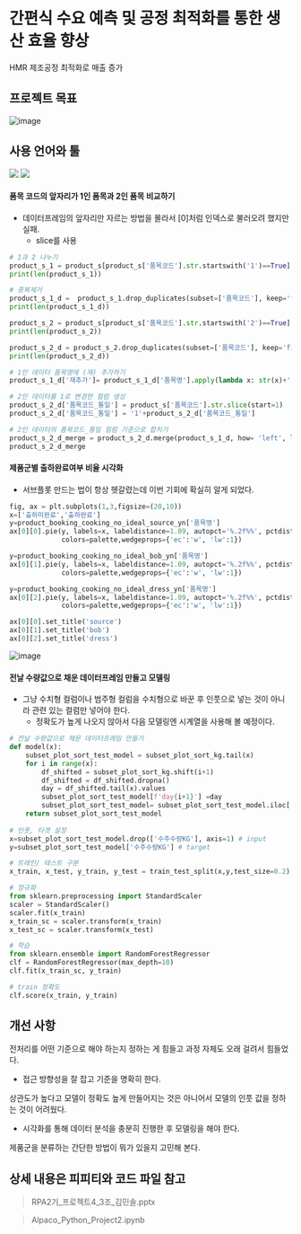 # 간편식 수요 예측 및 공정 최적화를 통한 생산 효율 향상
HMR 제조공정 최적화로 매출 증가


## 프로젝트 목표
![image](https://user-images.githubusercontent.com/114542921/208440085-1e8a63a9-3d94-4075-9888-ed8e6cc729b4.png)

## 사용 언어와 툴
<img src="https://img.shields.io/badge/Python-3776AB?style=flat-square&logo=Python&logoColor=white"/>  <img src="https://img.shields.io/badge/Google Colab-F9AB00?style=flat-square&logo=Google Colab&logoColor=white"/>


#### 품목 코드의 앞자리가 1인 품목과 2인 품목 비교하기
* 데이터프레임의 앞자리만 자르는 방법을 몰라서 [0]처럼 인덱스로 불러오려 했지만 실패.
  * slice를 사용
```python
# 1과 2 나누기
product_s_1 = product_s[product_s['품목코드'].str.startswith('1')==True]
print(len(product_s_1))

# 중복제거
product_s_1_d =  product_s_1.drop_duplicates(subset=['품목코드'], keep='first', ignore_index=False)
print(len(product_s_1_d))

product_s_2 = product_s[product_s['품목코드'].str.startswith('2')==True]
print(len(product_s_2))

product_s_2_d = product_s_2.drop_duplicates(subset=['품목코드'], keep='first', ignore_index=False)
print(len(product_s_2_d))

# 1인 데이터 품목명에 (재) 추가하기
product_s_1_d['재추가']= product_s_1_d['품목명'].apply(lambda x: str(x)+'(재)')

# 2인 데이터를 1로 변경한 컬럼 생성
product_s_2_d['품목코드_통일'] = product_s['품목코드'].str.slice(start=1)
product_s_2_d['품목코드_통일'] = '1'+product_s_2_d['품목코드_통일']

# 2인 데이터의 품목코드_통일 컬럼 기준으로 합치기
product_s_2_d_merge = product_s_2_d.merge(product_s_1_d, how= 'left', left_on = '품목코드_통일', right_on = '품목코드')
product_s_2_d_merge

```
#### 제품군별 출하완료여부 비율 시각화
* 서브플롯 만드는 법이 항상 헷갈렸는데 이번 기회에 확실히 알게 되었다.
```python
fig, ax = plt.subplots(1,3,figsize=(20,10))
x=['출하미완료','출하완료']
y=product_booking_cooking_no_ideal_source_yn['품목명']
ax[0][0].pie(y, labels=x, labeldistance=1.09, autopct='%.2f%%', pctdistance=0.7, textprops= {'fontsize':15},
             colors=palette,wedgeprops={'ec':'w', 'lw':1})

y=product_booking_cooking_no_ideal_bob_yn['품목명']
ax[0][1].pie(y, labels=x, labeldistance=1.09, autopct='%.2f%%', pctdistance=0.7, textprops= {'fontsize':15},
             colors=palette,wedgeprops={'ec':'w', 'lw':1})

y=product_booking_cooking_no_ideal_dress_yn['품목명']
ax[0][2].pie(y, labels=x, labeldistance=1.09, autopct='%.2f%%', pctdistance=0.7, textprops= {'fontsize':15},
             colors=palette,wedgeprops={'ec':'w', 'lw':1})

ax[0][0].set_title('source')
ax[0][1].set_title('bob')
ax[0][2].set_title('dress')

```
![image](https://user-images.githubusercontent.com/114542921/208444809-0076906e-9768-4967-b32e-52e37d4b1928.png)

#### 전날 수량값으로 채운 데이터프레임 만들고 모델링
* 그냥 수치형 컬럼이나 범주형 컬럼을 수치형으로 바꾼 후 인풋으로 넣는 것이 아니라 관련 있는 컬럼만 넣어야 한다.
  * 정확도가 높게 나오지 않아서 다음 모델링엔 시계열을 사용해 볼 예정이다.
```python
# 전날 수량값으로 채운 데이터프레임 만들기
def model(x):
    subset_plot_sort_test_model = subset_plot_sort_kg.tail(x) 
    for i in range(x):
        df_shifted = subset_plot_sort_kg.shift(i+1)
        df_shifted = df_shifted.dropna()
        day = df_shifted.tail(x).values
        subset_plot_sort_test_model[f'day{i+1}'] =day
        subset_plot_sort_test_model= subset_plot_sort_test_model.iloc[:,:3].copy()
    return subset_plot_sort_test_model
    
# 인풋, 타겟 설정
x=subset_plot_sort_test_model.drop(['수주수량KG'], axis=1) # input
y=subset_plot_sort_test_model['수주수량KG'] # target

# 트레인/ 테스트 구분
x_train, x_test, y_train, y_test = train_test_split(x,y,test_size=0.2)

# 정규화
from sklearn.preprocessing import StandardScaler
scaler = StandardScaler()
scaler.fit(x_train)
x_train_sc = scaler.transform(x_train)
x_test_sc = scaler.transform(x_test)

# 학습
from sklearn.ensemble import RandomForestRegressor
clf = RandomForestRegressor(max_depth=10)
clf.fit(x_train_sc, y_train)

# train 정확도
clf.score(x_train, y_train)
```

## 개선 사항
전처리를 어떤 기준으로 해야 하는지 정하는 게 힘들고 과정 자체도 오래 걸려서 힘들었다.
- 접근 방향성을 잘 잡고 기준을 명확히 한다.

상관도가 높다고 모델이 정확도 높게 만들어지는 것은 아니어서 모델의 인풋 값을 정하는 것이 어려웠다.
- 시각화를 통해 데이터 분석을 충분히 진행한 후 모델링을 해야 한다.

제품군을 분류하는 간단한 방법이 뭐가 있을지 고민해 본다.

## 상세 내용은 피피티와 코드 파일 참고
> RPA2기_프로젝트4_3조_김민솔.pptx

> Alpaco_Python_Project2.ipynb

